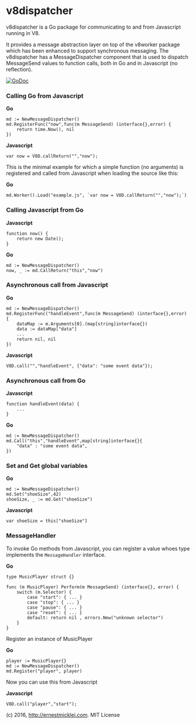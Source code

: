 # v8dispatcher

v8dispatcher is a Go package for communicating to and from Javascript running in V8.

It provides a message abstraction layer on top of the v8worker package which has been enhanced to support synchronous messaging.
The v8dispatcher has a MessageDispatcher component that is used to dispatch MessageSend values to function calls, both in Go and in Javascript (no reflection).

[![GoDoc](https://godoc.org/github.com/emicklei/v8dispatcher?status.svg)](https://godoc.org/github.com/emicklei/v8dispatcher)

### Calling Go from Javascript

__Go__

	md := NewMessageDispatcher()
	md.RegisterFunc("now",func(m MessageSend) (interface{},error) {
		return time.Now(), nil	
	})
	
__Javascript__

	var now = V8D.callReturn("","now");		
	
This is the minimal example for which a simple function (no arguments) is registered and called from Javascript when loading the source like this:

__Go__	
	
	md.Worker().Load("example.js", `var now = V8D.callReturn("","now");`)


### Calling Javascript from Go

__Javascript__

	function now() {
		return new Date();
	}
	
__Go__

	md := NewMessageDispatcher()
	now, _ := md.CallReturn("this","now")
	
	
### Asynchronous call from Javascript

__Go__

	md := NewMessageDispatcher()
	md.RegisterFunc("handleEvent",func(m MessageSend) (interface{},error) {
		dataMap := m.Arguments[0].(map[string]interface{})
		data := dataMap["data"]
		...
		return nil, nil	
	})

__Javascript__

	V8D.call("","handleEvent", {"data": "some event data"});
	
### Asynchronous call from Go

__Javascript__

	function handleEvent(data) {
		...
	}

__Go__

	md := NewMessageDispatcher()
	md.Call("this","handleEvent",map[string]interface{}{
		"data" : "some event data",
	})
	
### Set and Get global variables

__Go__
		
	md := NewMessageDispatcher()
	md.Set("shoeSize",42)
	shoeSize, _ := md.Get("shoeSize")
	
__Javascript__

	var shoeSize = this["shoeSize"]	
	
### MessageHandler

To invoke Go methods from Javascript, you can register a value whoes type implements the `MessageHandler` interface.

__Go__

	type MusicPlayer struct {}
	
	func (m MusicPlayer) Perform(m MessageSend) (interface{}, error) {
		switch (m.Selector) {
			case "start": { ... }
			case "stop": { ... }
			case "pause": { ... }
			case "reset": { ... }
			default: return nil , errors.New("unknown selector")
		}
	}

Register an instance of MusicPlayer

__Go__

	player := MusicPlayer{}
	md := NewMessageDispatcher()
	md.Register("player", player)

Now you can use this from Javascript

__Javascript__

	V8D.call("player","start");
	
	
(c) 2016, http://ernestmicklei.com. MIT License	